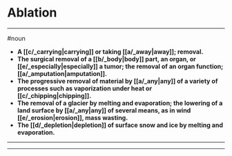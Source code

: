 # Ablation
---
#noun
- **A [[c/_carrying|carrying]] or taking [[a/_away|away]]; removal.**
- **The surgical removal of a [[b/_body|body]] part, an organ, or [[e/_especially|especially]] a tumor; the removal of an organ function; [[a/_amputation|amputation]].**
- **The progressive removal of material by [[a/_any|any]] of a variety of processes such as vaporization under heat or [[c/_chipping|chipping]].**
- **The removal of a glacier by melting and evaporation; the lowering of a land surface by [[a/_any|any]] of several means, as in wind [[e/_erosion|erosion]], mass wasting.**
- **The [[d/_depletion|depletion]] of surface snow and ice by melting and evaporation.**
---
---
